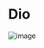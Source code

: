 # Dio
![image](https://user-images.githubusercontent.com/89217994/223782793-fb96c88f-7d8f-49a7-a795-fe3f68268f28.png)
